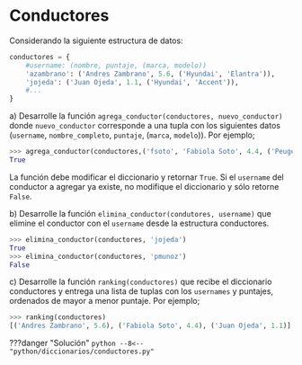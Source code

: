 # Conductores

Considerando la siguiente estructura de datos:

```python
conductores = {
    #username: (nombre, puntaje, (marca, modelo))
    'azambrano': ('Andres Zambrano', 5.6, ('Hyundai', 'Elantra')),
    'jojeda': ('Juan Ojeda', 1.1, ('Hyundai', 'Accent')),
    #...
}
``` 

a) Desarrolle la función `agrega_conductor(conductores, nuevo_conductor)` donde
`nuevo_conductor` corresponde a una tupla con los siguientes datos (`username`,
`nombre_completo`, `puntaje`, (`marca`, `modelo`)). Por ejemplo;
```python
>>> agrega_conductor(conductores,('fsoto', 'Fabiola Soto', 4.4, ('Peugeot', '308'))
True
```
La función debe modificar el diccionario y retornar `True`. Si el `username` del conductor a
agregar ya existe, no modifique el diccionario y sólo retorne `False`.

b) Desarrolle la función `elimina_conductor(condutores, username)` que elimine el conductor
con el `username` desde la estructura conductores.
```python
>>> elimina_conductor(conductores, 'jojeda')
True
>>> elimina_conductor(conductores, 'pmunoz')
False
```
c) Desarrolle la función `ranking(conductores)` que recibe el diccionario conductores y entrega
una lista de tuplas con los `usernames` y puntajes, ordenados de mayor a menor puntaje.
Por ejemplo;
```python
>>> ranking(conductores)
[('Andres Zambrano', 5.6), ('Fabiola Soto', 4.4), ('Juan Ojeda', 1.1)]
```

???danger "Solución"
    ```python
    --8<-- "python/diccionarios/conductores.py"
    ```
